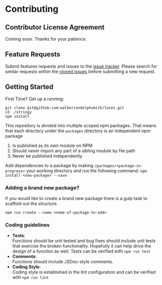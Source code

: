 # Contributing

## Contributor License Agreement
Coming soon. Thanks for your patience.

## Feature Requests
Submit features  requests and issues to the [issue tracker](https://github.com/walkerrandolphsmith/laces/issues). Please search for similar requests within the [closed issues](https://github.com/walkerrandolphsmith/laces/issues?q=is%3Aissue+is%3Aclosed) before submitting a new request.

## Getting Started
First Time? Get up a running:
```
git clone git@github.com:walkerrandolphsmith/laces.git
cd ./stringy
npm install
```
This repository is divided into multiple scoped npm packages. That means
that each directory under the `packages` directory is an independent npm package
1. Is published as its own module on NPM
2. Should never import any part of a sibling module by file path
3. Never be published independently

Add dependencies to a package by making `/packages/<package-in-progress>` your working directory and run the following command:
```npm install <new-package> --save```

### Adding a brand new package?
If you would like to create a brand new package there is a gulp task to scaffold out the structure.
```
npm run create --name <name-of-package-to-add>
```
 
### Coding guidelines

* **Tests**:  
Functions should be unit tested and bug fixes should include unit tests that exercise the broken functionality. Hopefully it can help drive the design of a function as well. Tests can be verified with `npm run test`  
* **Comments**:  
Functions should include JSDoc-style comments.  
* **Coding Style**:  
Coding style is established in the lint configuration and can be verified with `npm run lint`  
